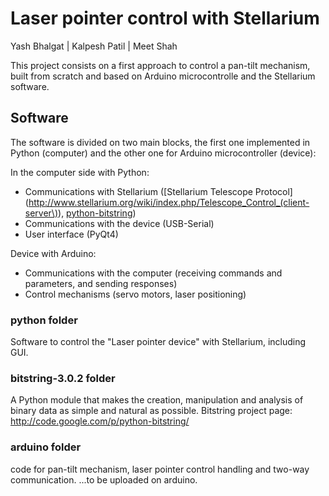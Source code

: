 Laser pointer control with Stellarium
========================================
Yash Bhalgat | Kalpesh Patil | Meet Shah


This project consists on a first approach to control a pan-tilt mechanism, built from scratch and
based on Arduino microcontrolle and the Stellarium software.

Software
---------

The software is divided on two main blocks, the first one implemented in Python (computer) and the other
one for Arduino microcontroller (device):

In the computer side with Python:

* Communications with Stellarium ([Stellarium Telescope Protocol](http://www.stellarium.org/wiki/index.php/Telescope_Control_(client-server\)), [python-bitstring](http://code.google.com/p/python-bitstring/))
* Communications with the device (USB-Serial)
* User interface (PyQt4)

Device with Arduino:

* Communications with the computer (receiving commands and parameters, and sending responses)
* Control mechanisms (servo motors, laser positioning)


### python folder

Software to control the "Laser pointer device" with Stellarium, including GUI.


### bitstring-3.0.2 folder

A Python module that makes the creation, manipulation and analysis of binary data as simple and natural as possible.
Bitstring project page: http://code.google.com/p/python-bitstring/


### arduino folder

code for pan-tilt mechanism, laser pointer control handling and two-way communication.
...to be uploaded on arduino.
